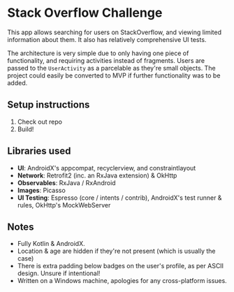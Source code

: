 # Stack Overflow Challenge

This app allows searching for users on StackOverflow, and viewing limited information about them. It also has relatively comprehensive UI tests.

The architecture is very simple due to only having one piece of functionality, and requiring activities instead of fragments. Users are passed to the `UserActivity` as a parcelable as they're small objects. The project could easily be converted to MVP if further functionality was to be added.


## Setup instructions
1. Check out repo
2. Build!

## Libraries used
* **UI**: AndroidX's appcompat, recyclerview, and constraintlayout
* **Network**: Retrofit2 (inc. an RxJava extension) & OkHttp
* **Observables**: RxJava / RxAndroid
* **Images**: Picasso
* **UI Testing**: Espresso (core / intents / contrib), AndroidX's test runner & rules, OkHttp's MockWebServer

## Notes
* Fully Kotlin & AndroidX.
* Location & age are hidden if they're not present (which is usually the case)
* There is extra padding below badges on the user's profile, as per ASCII design. Unsure if intentional!
* Written on a Windows machine, apologies for any cross-platform issues.